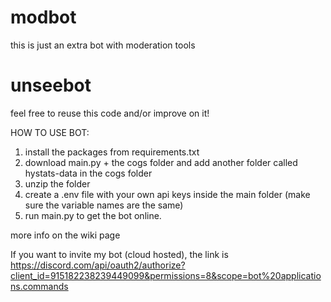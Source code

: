 # modbot
this is just an extra bot with moderation tools

# unseebot
feel free to reuse this code and/or improve on it!

HOW TO USE BOT:
1. install the packages from requirements.txt
2. download main.py + the cogs folder and add another folder called hystats-data in the cogs folder
3. unzip the folder
4. create a .env file with your own api keys inside the main folder (make sure the variable names are the same)
5. run main.py to get the bot online.

more info on the wiki page

If you want to invite my bot (cloud hosted), the link is https://discord.com/api/oauth2/authorize?client_id=915182238239449099&permissions=8&scope=bot%20applications.commands
